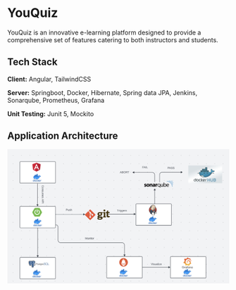 # YouQuiz

YouQuiz is an innovative e-learning platform designed to provide a comprehensive set of features catering to both instructors and students.

## Tech Stack

**Client:** Angular, TailwindCSS

**Server:** Springboot, Docker, Hibernate, Spring data JPA, Jenkins, Sonarqube, Prometheus, Grafana

**Unit Testing:** Junit 5, Mockito

## Application Architecture

![App architecture](./YouQuiz/assets/architecture.png)